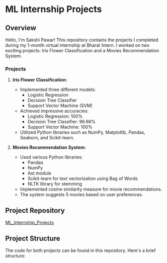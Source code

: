 # ML Internship Projects

## Overview
Hello, I'm Sakshi Pawar! This repository contains the projects I completed during my 1-month virtual internship at Bharat Intern. I worked on two exciting projects: Iris Flower Classification and a Movies Recommendation System.

### Projects
1. **Iris Flower Classification:**
   - Implemented three different models:
      - Logistic Regression
      - Decision Tree Classifier
      - Support Vector Machine (SVM)
   - Achieved impressive accuracies:
      - Logistic Regression: 100%
      - Decision Tree Classifier: 96.66%
      - Support Vector Machine: 100%
   - Utilized Python libraries such as NumPy, Matplotlib, Pandas, Seaborn, and Scikit-learn.

2. **Movies Recommendation System:**
   - Used various Python libraries:
      - Pandas
      - NumPy
      - Ast module
      - Scikit-learn for text vectorization using Bag of Words
      - NLTK library for stemming
   - Implemented cosine similarity measure for movie recommendations.
   - The system suggests 5 movies based on user preferences.

## Project Repository
[ML_Internship_Projects](https://github.com/SakshiAP/ML_Internship_Projects)

## Project Structure
The code for both projects can be found in this repository. Here's a brief structure:

